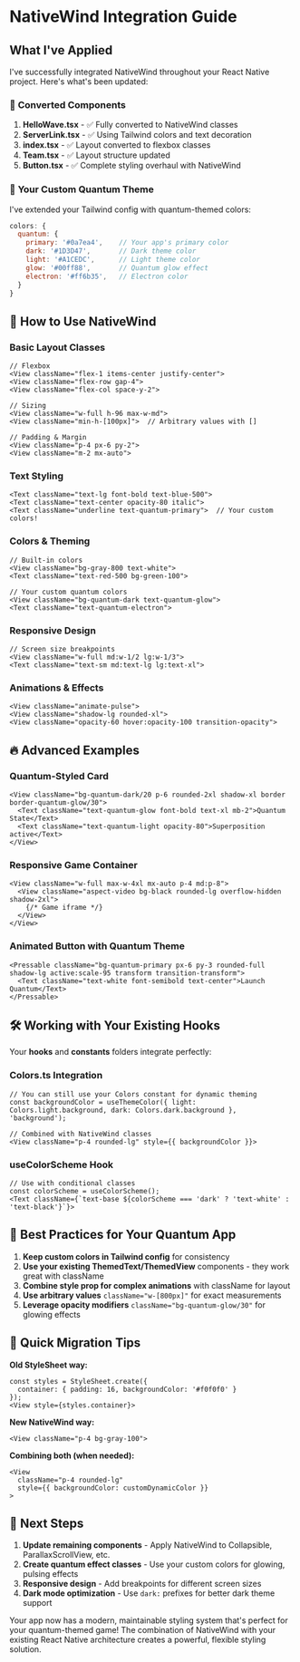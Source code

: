 # NativeWind Integration Guide

## What I've Applied

I've successfully integrated NativeWind throughout your React Native project. Here's what's been updated:

### 🎯 **Converted Components**

1. **HelloWave.tsx** - ✅ Fully converted to NativeWind classes
2. **ServerLink.tsx** - ✅ Using Tailwind colors and text decoration
3. **index.tsx** - ✅ Layout converted to flexbox classes
4. **Team.tsx** - ✅ Layout structure updated
5. **Button.tsx** - ✅ Complete styling overhaul with NativeWind

### 🎨 **Your Custom Quantum Theme**

I've extended your Tailwind config with quantum-themed colors:
```javascript
colors: {
  quantum: {
    primary: '#0a7ea4',    // Your app's primary color
    dark: '#1D3D47',       // Dark theme color
    light: '#A1CEDC',      // Light theme color
    glow: '#00ff88',       // Quantum glow effect
    electron: '#ff6b35',   // Electron color
  }
}
```

## 🚀 **How to Use NativeWind**

### **Basic Layout Classes**
```tsx
// Flexbox
<View className="flex-1 items-center justify-center">
<View className="flex-row gap-4">
<View className="flex-col space-y-2">

// Sizing
<View className="w-full h-96 max-w-md">
<View className="min-h-[100px]">  // Arbitrary values with []

// Padding & Margin
<View className="p-4 px-6 py-2">
<View className="m-2 mx-auto">
```

### **Text Styling**
```tsx
<Text className="text-lg font-bold text-blue-500">
<Text className="text-center opacity-80 italic">
<Text className="underline text-quantum-primary">  // Your custom colors!
```

### **Colors & Theming**
```tsx
// Built-in colors
<View className="bg-gray-800 text-white">
<Text className="text-red-500 bg-green-100">

// Your custom quantum colors
<View className="bg-quantum-dark text-quantum-glow">
<Text className="text-quantum-electron">
```

### **Responsive Design**
```tsx
// Screen size breakpoints
<View className="w-full md:w-1/2 lg:w-1/3">
<Text className="text-sm md:text-lg lg:text-xl">
```

### **Animations & Effects**
```tsx
<View className="animate-pulse">
<View className="shadow-lg rounded-xl">
<View className="opacity-60 hover:opacity-100 transition-opacity">
```

## 🔥 **Advanced Examples**

### **Quantum-Styled Card**
```tsx
<View className="bg-quantum-dark/20 p-6 rounded-2xl shadow-xl border border-quantum-glow/30">
  <Text className="text-quantum-glow font-bold text-xl mb-2">Quantum State</Text>
  <Text className="text-quantum-light opacity-80">Superposition active</Text>
</View>
```

### **Responsive Game Container**
```tsx
<View className="w-full max-w-4xl mx-auto p-4 md:p-8">
  <View className="aspect-video bg-black rounded-lg overflow-hidden shadow-2xl">
    {/* Game iframe */}
  </View>
</View>
```

### **Animated Button with Quantum Theme**
```tsx
<Pressable className="bg-quantum-primary px-6 py-3 rounded-full shadow-lg active:scale-95 transform transition-transform">
  <Text className="text-white font-semibold text-center">Launch Quantum</Text>
</Pressable>
```

## 🛠 **Working with Your Existing Hooks**

Your **hooks** and **constants** folders integrate perfectly:

### **Colors.ts Integration**
```tsx
// You can still use your Colors constant for dynamic theming
const backgroundColor = useThemeColor({ light: Colors.light.background, dark: Colors.dark.background }, 'background');

// Combined with NativeWind classes
<View className="p-4 rounded-lg" style={{ backgroundColor }}>
```

### **useColorScheme Hook**
```tsx
// Use with conditional classes
const colorScheme = useColorScheme();
<Text className={`text-base ${colorScheme === 'dark' ? 'text-white' : 'text-black'}`}>
```

## 🎨 **Best Practices for Your Quantum App**

1. **Keep custom colors in Tailwind config** for consistency
2. **Use your existing ThemedText/ThemedView** components - they work great with className
3. **Combine style prop for complex animations** with className for layout
4. **Use arbitrary values** `className="w-[800px]"` for exact measurements
5. **Leverage opacity modifiers** `className="bg-quantum-glow/30"` for glowing effects

## 🔧 **Quick Migration Tips**

**Old StyleSheet way:**
```tsx
const styles = StyleSheet.create({
  container: { padding: 16, backgroundColor: '#f0f0f0' }
});
<View style={styles.container}>
```

**New NativeWind way:**
```tsx
<View className="p-4 bg-gray-100">
```

**Combining both (when needed):**
```tsx
<View 
  className="p-4 rounded-lg" 
  style={{ backgroundColor: customDynamicColor }}
>
```

## 🚀 **Next Steps**

1. **Update remaining components** - Apply NativeWind to Collapsible, ParallaxScrollView, etc.
2. **Create quantum effect classes** - Use your custom colors for glowing, pulsing effects
3. **Responsive design** - Add breakpoints for different screen sizes
4. **Dark mode optimization** - Use `dark:` prefixes for better dark theme support

Your app now has a modern, maintainable styling system that's perfect for your quantum-themed game! The combination of NativeWind with your existing React Native architecture creates a powerful, flexible styling solution.
